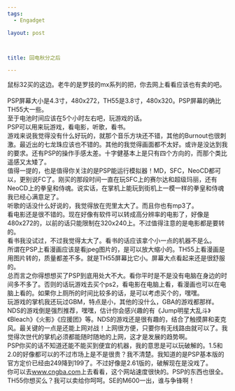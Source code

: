 ```yaml
--- 
tags: 
  - Engadget

layout: post



title: 回电秋分之后

---
```

<div id="msgcns!5F971C000415D85F!403" class="bvMsg">
<div>鼠标32买的这边。老牛的是罗技的mx系列的把，你去网上看看应该也有卖的吧。</div>
<div> </div>
<div>PSP屏幕大小是4.3寸，480x272，TH55是3.8寸，480x320。PSP屏幕的确比TH55大一些。</div>
<div>至于电池时间应该在5个小时左右吧，玩游戏的话。</div>
<div>PSP可以用来玩游戏，看电影，听歌，看书。</div>
<div>游戏来说我觉得没有什么好玩的，就那个音乐方块还不错，其他的Burnout也很刺激。最近出的七龙珠应该也不错的。其他的我觉得画面都不太好。或许是没达到我的要求。还有PSP的操作手感太差。十字健基本上是只有四个方向的，而那个类比遥感又太矮了。</div>
<div>值得一提的，也是值得你关注的是PSP能运行模拟器！MD，SFC，NeoCD都可以，更别说FC了。刚买的那段时间一直在玩SFC上的赛尔达和超级玛丽，还有NeoCD上的拳皇和侍魂。说实话，在掌机上能玩到街机上一模一样的拳皇和侍魂我已经心满意足了。</div>
<div>听歌的话没什么好说的，我觉得放在兜里太大了。而且你也有mp3了。</div>
<div>看电影还是很不错的。现在好像有软件可以转成高分辨率的电影了，好像是480x272的，以前的话只能限制在320x240上。不过值得注意的是电影都是要转的。</div>
<div>看书我没试过，不过我觉得太大了。看书的话应该拿个小一点的机器不是么。</div>
<div>所谓在PSP上看漫画应该是看jpeg图片的，是可以放大缩小的。TH55上看漫画是用图片转的，质量都差不多。就是TH55屏幕比它小。屏幕大点看起来还是很舒服的。</div>
<div>总而言之你得想想买了PSP到底用处大不大。看你平时是不是没有电脑在身边的时间多不多了。否则的话玩游戏去买个ps2，看电影在电脑上看，看漫画也可以在电脑上看的。如果你上厕所的时间比较多的话，是可以考虑买个的，嘿嘿。</div>
<div>玩游戏的掌机我还玩过GBM，特点是小，其他的没什么，GBA的游戏都那样。</div>
<div>NDS的游戏倒是强烈推荐，嘿嘿，估计你会感兴趣的有《Jump明星大乱斗》《Bleach》《火影》《应援团》等。NDS的游戏还是很有趣的，结合了触摸屏和麦克风。最关键的一点是还能上网对战！上网很方便，只要你有无线路由就可以了。我觉得次世代的掌机必须都能随时随地的上网，这才是发展的趋势啊。</div>
<div>PSP你买的话不知道还能不能买到便宜的机器，我的意思是可以玩破解的。1.5和2.0的好像都可以的不过市场上是不是很贵？我不清楚。我知道的是PSP基本版的官方定价已经由249降到199了。不过好像是2.61版的，破解现在是没戏了。</div>
<div>你可以去<a href="http://www.cngba.com">www.cngba.com</a>上去看看，这个网站速度很快的。PSP的东西也很全。</div>
<div>TH55你想买么？我可以卖给你呵呵。SE的M600一出，谁与争锋啊！</div>
</div>
